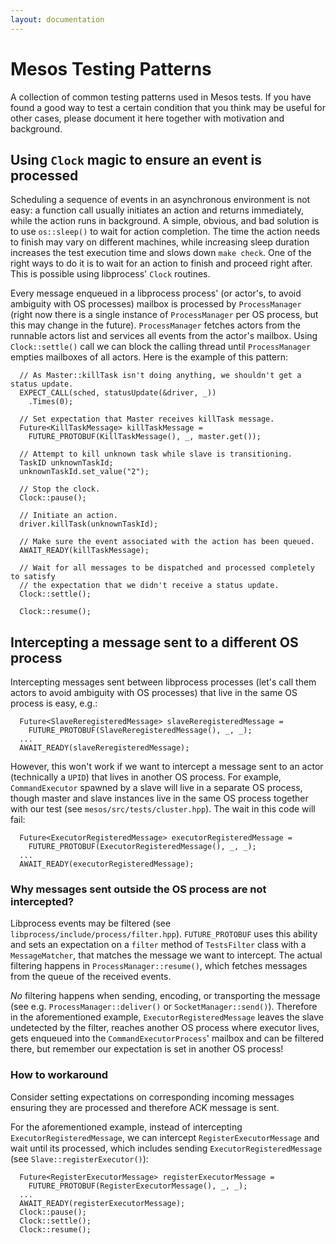 ```yaml
---
layout: documentation
---
```


# Mesos Testing Patterns

A collection of common testing patterns used in Mesos tests. If you have found a good way to test a certain condition that you think may be useful for other cases, please document it here together with motivation and background.

## Using `Clock` magic to ensure an event is processed
Scheduling a sequence of events in an asynchronous environment is not easy: a function call usually initiates an action and returns immediately, while the action runs in background. A simple, obvious, and bad solution is to use `os::sleep()` to wait for action completion. The time the action needs to finish may vary on different machines, while increasing sleep duration increases the test execution time and slows down `make check`. One of the right ways to do it is to wait for an action to finish and proceed right after. This is possible using libprocess' `Clock` routines.


Every message enqueued in a libprocess process' (or actor's, to avoid ambiguity with OS processes) mailbox is processed by `ProcessManager` (right now there is a single instance of `ProcessManager` per OS process, but this may change in the future). `ProcessManager` fetches actors from the runnable actors list and services all events from the actor's mailbox. Using `Clock::settle()` call we can block the calling thread until `ProcessManager` empties mailboxes of all actors. Here is the example of this pattern:

```
  // As Master::killTask isn't doing anything, we shouldn't get a status update.
  EXPECT_CALL(sched, statusUpdate(&driver, _))
    .Times(0);

  // Set expectation that Master receives killTask message.
  Future<KillTaskMessage> killTaskMessage =
    FUTURE_PROTOBUF(KillTaskMessage(), _, master.get());

  // Attempt to kill unknown task while slave is transitioning.
  TaskID unknownTaskId;
  unknownTaskId.set_value("2");

  // Stop the clock.
  Clock::pause();

  // Initiate an action.
  driver.killTask(unknownTaskId);

  // Make sure the event associated with the action has been queued.
  AWAIT_READY(killTaskMessage);

  // Wait for all messages to be dispatched and processed completely to satisfy
  // the expectation that we didn't receive a status update.
  Clock::settle();

  Clock::resume();
```

## Intercepting a message sent to a different OS process
Intercepting messages sent between libprocess processes (let's call them actors to avoid ambiguity with OS processes) that live in the same OS process is easy, e.g.:

```
  Future<SlaveReregisteredMessage> slaveReregisteredMessage =
    FUTURE_PROTOBUF(SlaveReregisteredMessage(), _, _);
  ...
  AWAIT_READY(slaveReregisteredMessage);
```

However, this won't work if we want to intercept a message sent to an actor (technically a `UPID`) that lives in another OS process. For example, `CommandExecutor` spawned by a slave will live in a separate OS process, though master and slave instances live in the same OS process together with our test (see `mesos/src/tests/cluster.hpp`). The wait in this code will fail:

```
  Future<ExecutorRegisteredMessage> executorRegisteredMessage =
    FUTURE_PROTOBUF(ExecutorRegisteredMessage(), _, _);
  ...
  AWAIT_READY(executorRegisteredMessage);
```

### Why messages sent outside the OS process are not intercepted?
Libprocess events may be filtered (see `libprocess/include/process/filter.hpp`). `FUTURE_PROTOBUF` uses this ability and sets an expectation on a `filter` method of `TestsFilter` class with a `MessageMatcher`, that matches the message we want to intercept. The actual filtering happens in `ProcessManager::resume()`, which fetches messages from the queue of the received events.

*No* filtering happens when sending, encoding, or transporting the message (see e.g. `ProcessManager::deliver()` or `SocketManager::send()`). Therefore in the aforementioned example, `ExecutorRegisteredMessage` leaves the slave undetected by the filter, reaches another OS process where executor lives, gets enqueued into the `CommandExecutorProcess`' mailbox and can be filtered there, but remember our expectation is set in another OS process!

### How to workaround
Consider setting expectations on corresponding incoming messages ensuring they are processed and therefore ACK message is sent.

For the aforementioned example, instead of intercepting `ExecutorRegisteredMessage`, we can intercept `RegisterExecutorMessage` and wait until its processed, which includes sending `ExecutorRegisteredMessage` (see `Slave::registerExecutor()`):

```
  Future<RegisterExecutorMessage> registerExecutorMessage =
    FUTURE_PROTOBUF(RegisterExecutorMessage(), _, _);
  ...
  AWAIT_READY(registerExecutorMessage);
  Clock::pause();
  Clock::settle();
  Clock::resume();
```
